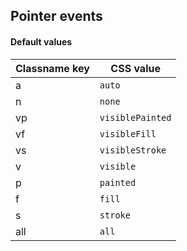 ## Pointer events

<!-- <values.pointerEvents> -->
#### Default values
|Classname key|CSS value           |
|-------------|--------------------|
|a            |```auto```          |
|n            |```none```          |
|vp           |```visiblePainted```|
|vf           |```visibleFill```   |
|vs           |```visibleStroke``` |
|v            |```visible```       |
|p            |```painted```       |
|f            |```fill```          |
|s            |```stroke```        |
|all          |```all```           |

<!-- </values.pointerEvents> -->

<!-- <variants.pointerEvents> -->

<!-- </variants.pointerEvents> -->